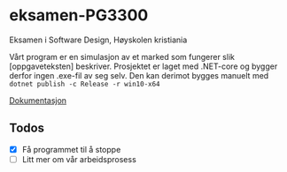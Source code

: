 # eksamen-PG3300
Eksamen i Software Design, Høyskolen kristiania


Vårt program er en simulasjon av et marked som fungerer slik [oppgaveteksten] beskriver. 
Prosjektet er laget med .NET-core og bygger derfor ingen .exe-fil av seg selv. 
Den kan derimot bygges manuelt med `dotnet publish -c Release -r win10-x64` 

[Dokumentasjon](./documentation/documentation.pdf)

## Todos 
- [X] Få programmet til å stoppe 
- [ ] Litt mer om vår arbeidsprosess